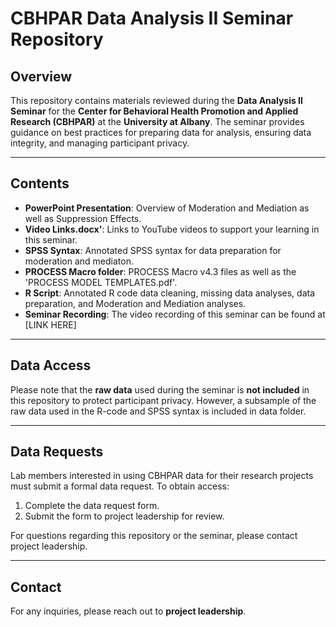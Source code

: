 # CBHPAR Data Analysis II Seminar Repository

## Overview

This repository contains materials reviewed during the **Data Analysis II Seminar** for the **Center for Behavioral Health Promotion and Applied Research (CBHPAR)** at the **University at Albany**. The seminar provides guidance on best practices for preparing data for analysis, ensuring data integrity, and managing participant privacy.

---

## Contents

- **PowerPoint Presentation**: Overview of Moderation and Mediation as well as Suppression Effects.
- **Video Links.docx'**: Links to YouTube videos to support your learning in this seminar.
- **SPSS Syntax**: Annotated SPSS syntax for data preparation for moderation and mediaton.
- **PROCESS Macro folder**: PROCESS Macro v4.3 files as well as the 'PROCESS MODEL TEMPLATES.pdf'.
- **R Script**: Annotated R code data cleaning, missing data analyses, data preparation, and Moderation and Mediation analyses.
- **Seminar Recording**: The video recording of this seminar can be found at [LINK HERE]

---

## Data Access

Please note that the **raw data** used during the seminar is **not included** in this repository to protect participant privacy.
However, a subsample of the raw data used in the R-code and SPSS syntax is included in data folder.

---

## Data Requests

Lab members interested in using CBHPAR data for their research projects must submit a formal data request. To obtain access:

1. Complete the data request form.
2. Submit the form to project leadership for review.

For questions regarding this repository or the seminar, please contact project leadership.

---

## Contact

For any inquiries, please reach out to **project leadership**.
